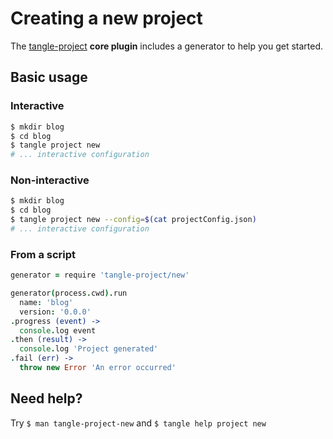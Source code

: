 # Creating a new project

The [tangle-project](https://github.com/tanglejs/project) **core plugin**
includes a generator to help you get started.

## Basic usage

### Interactive

```bash
$ mkdir blog
$ cd blog
$ tangle project new
# ... interactive configuration
```

### Non-interactive

```bash
$ mkdir blog
$ cd blog
$ tangle project new --config=$(cat projectConfig.json)
# ... interactive configuration
```

### From a script

```coffeescript
generator = require 'tangle-project/new'

generator(process.cwd).run
  name: 'blog'
  version: '0.0.0'
.progress (event) ->
  console.log event
.then (result) ->
  console.log 'Project generated'
.fail (err) ->
  throw new Error 'An error occurred'
```

## Need help?

Try `$ man tangle-project-new` and `$ tangle help project new`

